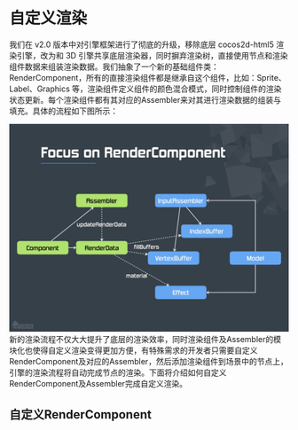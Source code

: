 # 自定义渲染

我们在 v2.0 版本中对引擎框架进行了彻底的升级，移除底层 cocos2d-html5 渲染引擎，改为和 3D 引擎共享底层渲染器，同时摒弃渲染树，直接使用节点和渲染组件数据来组装渲染数据。我们抽象了一个新的基础组件类：RenderComponent，所有的直接渲染组件都是继承自这个组件，比如：Sprite、Label、Graphics 等，渲染组件定义组件的颜色混合模式，同时控制组件的渲染状态更新。每个渲染组件都有其对应的Assembler来对其进行渲染数据的组装与填充。具体的流程如下图所示：

![](/zh/advanced-topics/custom-render/render-component.png)新的渲染流程不仅大大提升了底层的渲染效率，同时渲染组件及Assembler的模块化也使得自定义渲染变得更加方便，有特殊需求的开发者只需要自定义RenderComponent及对应的Assembler，然后添加渲染组件到场景中的节点上，引擎的渲染流程将自动完成节点的渲染。下面将介绍如何自定义RenderComponent及Assembler完成自定义渲染。

## 自定义RenderComponent



